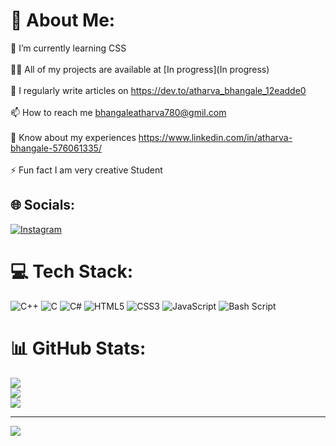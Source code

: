 # 💫 About Me:
🌱 I’m currently learning CSS<br><br>👨‍💻 All of my projects are available at [In progress](In progress)<br><br>📝 I regularly write articles on https://dev.to/atharva_bhangale_12eadde0<br><br>📫 How to reach me bhangaleatharva780@gmil.com<br><br>📄 Know about my experiences https://www.linkedin.com/in/atharva-bhangale-576061335/<br><br>⚡ Fun fact I am very creative Student


## 🌐 Socials:
[![Instagram](https://img.shields.io/badge/Instagram-%23E4405F.svg?logo=Instagram&logoColor=white)](https://instagram.com/atharvaa.2) 

# 💻 Tech Stack:
![C++](https://img.shields.io/badge/c++-%2300599C.svg?style=for-the-badge&logo=c%2B%2B&logoColor=white) ![C](https://img.shields.io/badge/c-%2300599C.svg?style=for-the-badge&logo=c&logoColor=white) ![C#](https://img.shields.io/badge/c%23-%23239120.svg?style=for-the-badge&logo=csharp&logoColor=white) ![HTML5](https://img.shields.io/badge/html5-%23E34F26.svg?style=for-the-badge&logo=html5&logoColor=white) ![CSS3](https://img.shields.io/badge/css3-%231572B6.svg?style=for-the-badge&logo=css3&logoColor=white) ![JavaScript](https://img.shields.io/badge/javascript-%23323330.svg?style=for-the-badge&logo=javascript&logoColor=%23F7DF1E) ![Bash Script](https://img.shields.io/badge/bash_script-%23121011.svg?style=for-the-badge&logo=gnu-bash&logoColor=white)
# 📊 GitHub Stats:
![](https://github-readme-stats.vercel.app/api?username=Atharva-del-byte&theme=dark&hide_border=false&include_all_commits=false&count_private=false)<br/>
![](https://nirzak-streak-stats.vercel.app/?user=Atharva-del-byte&theme=dark&hide_border=false)<br/>
![](https://github-readme-stats.vercel.app/api/top-langs/?username=Atharva-del-byte&theme=dark&hide_border=false&include_all_commits=false&count_private=false&layout=compact)

---
[![](https://visitcount.itsvg.in/api?id=Atharva-del-byte&icon=0&color=0)](https://visitcount.itsvg.in)

<!-- Proudly created with GPRM ( https://gprm.itsvg.in ) -->
